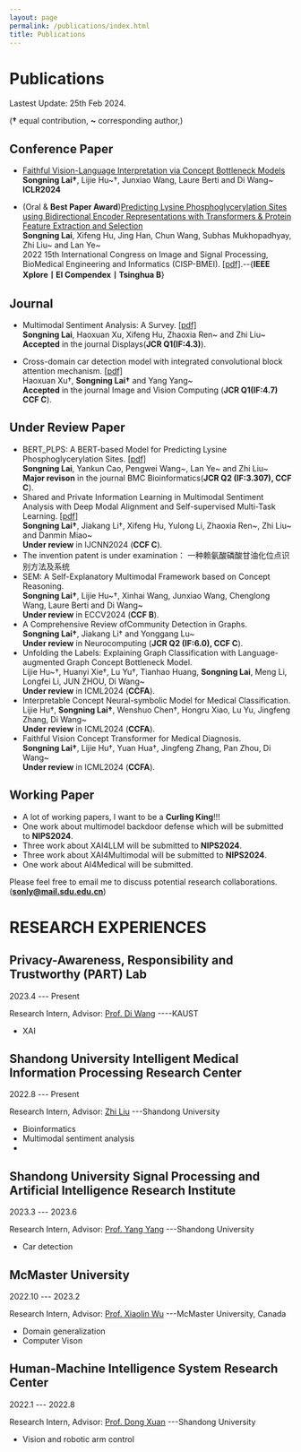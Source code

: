 ```yaml
---
layout: page
permalink: /publications/index.html
title: Publications
---
```


# Publications

Lastest Update: 25th Feb 2024.


(**†** equal contribution, **~** corresponding author,)


## Conference Paper
- [Faithful Vision-Language Interpretation via Concept Bottleneck Models](https://openreview.net/forum?id=rp0EdI8X4e)
<br>**Songning Lai†**, Lijie Hu~†, Junxiao Wang, Laure Berti and Di Wang~<br> **ICLR2024**

- (Oral & **Best Paper Award**)[Predicting Lysine Phosphoglycerylation Sites using Bidirectional Encoder Representations with Transformers & Protein Feature Extraction and Selection](https://ieeexplore.ieee.org/abstract/document/9979871/)
<br>**Songning Lai**, Xifeng Hu, Jing Han, Chun Wang, Subhas Mukhopadhyay, Zhi Liu~ and Lan Ye~<br> 2022 15th International Congress on Image and Signal Processing, BioMedical Engineering and Informatics (CISP-BMEI). [[pdf]](https://ieeexplore.ieee.org/stamp/stamp.jsp?tp=&arnumber=9979871).--{**IEEE Xplore丨EI Compendex丨Tsinghua B**}

## Journal

- Multimodal Sentiment Analysis: A Survey. [[pdf]](https://www.sciencedirect.com/science/article/abs/pii/S0141938223001968) <br>**Songning Lai**, Haoxuan Xu, Xifeng Hu, Zhaoxia Ren~ and Zhi Liu~<br>
**Accepted** in the journal Displays(**JCR Q1(IF:4.3)**).

- Cross-domain car detection model with integrated convolutional block attention mechanism. [[pdf]](https://www.sciencedirect.com/science/article/pii/S0262885623002081) <br>Haoxuan Xu†, **Songning Lai†** and Yang Yang~<br>
**Accepted** in the journal Image and Vision Computing (**JCR Q1(IF:4.7) CCF C**).

  

                                                                                

## Under Review Paper

- BERT_PLPS: A BERT-based Model for Predicting Lysine Phosphoglycerylation Sites. [[pdf]](https://assets.researchsquare.com/files/rs-2858313/v1_covered_07d0e57c-bbc3-4bca-9e12-eb9ff6192f04.pdf?c=1683001221
) <br>**Songning Lai**, Yankun Cao, Pengwei Wang~, Lan Ye~ and Zhi Liu~<br>
**Major revison** in the journal BMC Bioinformatics(**JCR Q2 (IF:3.307), CCF C**).
- Shared and Private Information Learning in Multimodal Sentiment Analysis with Deep Modal Alignment and Self-supervised Multi-Task Learning. [[pdf]](https://arxiv.org/pdf/2305.08473.pdf) <br>**Songning Lai†**, Jiakang Li†, Xifeng Hu, Yulong Li, Zhaoxia Ren~, Zhi Liu~ and Danmin Miao~<br>
**Under review** in IJCNN2024 (**CCF C**).
- The invention patent is under examination： 一种赖氨酸磷酸甘油化位点识别方法及系统 
- SEM: A Self-Explanatory Multimodal Framework based on Concept Reasoning. <br>**Songning Lai†**, Lijie Hu~†, Xinhai Wang, Junxiao Wang, Chenglong Wang, Laure Berti and Di Wang~<br>
**Under review** in ECCV2024 (**CCF B**).
- A Comprehensive Review ofCommunity Detection in Graphs. <br>**Songning Lai†**, Jiakang Li† and Yonggang Lu~<br>
**Under review** in Neurocomputing (**JCR Q2 (IF:6.0), CCF C**).
- Unfolding the Labels: Explaining Graph Classification with Language-augmented Graph Concept Bottleneck Model. <br>Lijie Hu~†, Huanyi Xie†, Lu Yu†, Tianhao Huang, **Songning Lai**, Meng Li, Longfei Li, JUN ZHOU, Di Wang~ <br>
**Under review** in ICML2024 (**CCFA**).
- Interpretable Concept Neural-symbolic Model for Medical Classification. <br>Lijie Hu†, **Songning Lai†**, Wenshuo Chen†, Hongru Xiao, Lu Yu, Jingfeng Zhang, Di Wang~<br>
**Under review** in ICML2024 (**CCFA**).
- Faithful Vision Concept Transformer for Medical Diagnosis. <br>**Songning Lai†**, Lijie Hu†, Yuan Hua†, Jingfeng Zhang, Pan Zhou, Di Wang~<br>
**Under review** in ICML2024 (**CCFA**).
  
## Working Paper

- A lot of working papers, I want to be a **Curling King**!!!
- One work about multimodel backdoor defense which will be submitted to **NIPS2024**.
- Three work about XAI4LLM will be submitted to **NIPS2024**.
- Three work about XAI4Multimodal will be submitted to **NIPS2024**.
- One work about AI4Medical will be submitted.

Please feel free to email me to discuss potential research collaborations.(**sonly@mail.sdu.edu.cn**)




#  RESEARCH EXPERIENCES

## Privacy-Awareness, Responsibility and Trustworthy (PART) Lab

2023.4 --- Present

Research Intern, Advisor: [Prof. Di Wang](https://cemse.kaust.edu.sa/cs/people/person/di-wang) ----KAUST

- XAI

## Shandong University Intelligent Medical Information Processing Research Center

2022.8 --- Present

Research Intern, Advisor: [Zhi Liu](https://faculty.sdu.edu.cn/liuzhi1/zh_CN/index/538797/list/index.htm) ---Shandong University

- Bioinformatics
- Multimodal sentiment analysis
- 
## Shandong University Signal Processing and Artificial Intelligence Research Institute

2023.3 --- 2023.6

Research Intern, Advisor: [Prof. Yang Yang](https://faculty.sdu.edu.cn/yangyang/zh_CN/index/11881/list/index.htm) ---Shandong University

- Car detection

## McMaster University

2022.10 --- 2023.2

Research Intern, Advisor: [Prof. Xiaolin Wu](https://faculty.sdu.edu.cn/liuzhi1/zh_CN/index/538797/list/index.htm) ---McMaster University, Canada

- Domain generalization
- Computer Vison

## Human-Machine Intelligence System Research Center

2022.1 --- 2022.8

Research Intern, Advisor: [Prof. Dong Xuan](https://web.cse.ohio-state.edu/~xuan.3/) ---Shandong University

- Vision and robotic arm control


